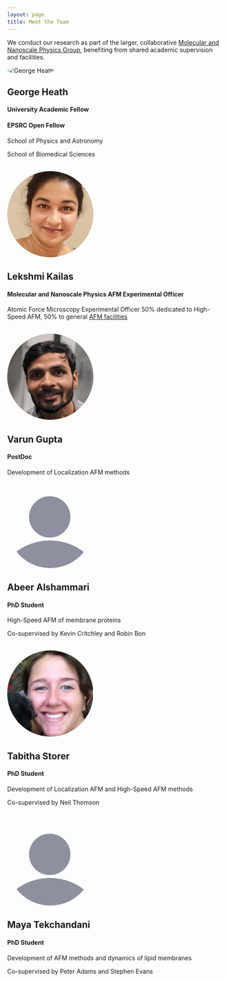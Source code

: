 ```yaml
---
layout: page
title: Meet the Team
---
```

<html>
<head>
  <style>
    /* Add some styling to make the layout look nice */
   
  p {
    margin: 0;
    line-height: 1.5;
  }
    
    .image-container {
      display: flex;
      align-items: center;
    }
    .image-container img {
      width: 200px;
      height: 200px;
      margin-right: 20px;
      border-radius: 50%; /* Add this to make the images circular */
      object-fit: cover; /* Add this to crop the images to fit the circular shape */
    }
  </style>
</head>
<body>
<p> We conduct our research as part of the larger, collaborative <a href="https://mnp.leeds.ac.uk">Molecular and Nanoscale Physics Group</a>, benefiting from shared academic supervision and facilities.</p>
  
  <div class="image-container">
    <img src="/assets/img/george.jpg" alt="George Heath">
     <div>
    <h2>George Heath</h2>
    <h4>University Academic Fellow </h4>   
       <h4>EPSRC Open Fellow </h4>  
  <p> School of Physics and Astronomy   </p>
   <p> School of Biomedical Sciences</p>
     </div>
  </div>
    <br>
 <div class="image-container">
    <img src="/assets/img/Lekshmi.jpg" alt="Image 2">
     <div>
<h2>Lekshmi Kailas</h2>
    <h4>Molecular and Nanoscale Physics AFM Experimental Officer</h4>
       <p> Atomic Force Microscopy Experimental Officer 50% dedicated to High-Speed AFM, 50% to general <a href="https://mnp.leeds.ac.uk/facilities/atomic-force-microscopy/"> AFM facilities </a>
       </p>
     </div>
  </div>
  
  <br>
  <div class="image-container">
    <img src="/assets/img/Varun.jpeg" alt="Varun Gupta">
     <div>
<h2>Varun Gupta</h2>
    <h4>PostDoc</h4>
        <p> Development of Localization AFM methods</p>
     </div>
  </div>

  <div class="image-container">
    <img src="/assets/img/BlankProfile.jpg" alt="Image 2">
     <div>
<h2>Abeer Alshammari</h2>
    <h4>PhD Student</h4>
        <p>High-Speed AFM of membrane proteins</p>
       <p>Co-supervised by Kevin Critchley and Robin Bon</p>
     </div>
  </div>
  
<br>

  <div class="image-container">
    <img src="/assets/img/tabby.jpg" alt="Tabby">
     <div>
<h2>Tabitha Storer</h2>
    <h4>PhD Student</h4>
        <p> Development of Localization AFM and High-Speed AFM methods</p>
       <p>Co-supervised by Neil Thomson</p>
     </div>
  </div>
  
  <br>
    <div class="image-container">
    <img src="/assets/img/BlankProfile.jpg" alt="Maya">
     <div>
<h2>Maya Tekchandani</h2>
    <h4>PhD Student</h4>
        <p> Development of AFM methods and dynamics of lipid membranes</p>
       <p> Co-supervised by Peter Adams and Stephen Evans</p>
     </div>
  </div>


</body>
</html>
